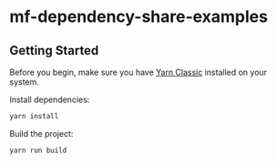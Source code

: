 # mf-dependency-share-examples
## Getting Started

Before you begin, make sure you have [Yarn Classic](https://classic.yarnpkg.com/en/) installed on your system.

Install dependencies:

```bash
yarn install
```

Build the project:

```bash
yarn run build
```